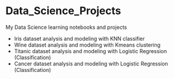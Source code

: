 # Data_Science_Projects
My Data Science learning notebooks and projects
* Iris dataset analysis and modeling with KNN classifier
* Wine dataset analysis and modeling with Kmeans clustering
* Titanic dataset analysis and modeling with Logistic Regression (Classification)
* Cancer dataset analysis and modeling with Logistic Regression (Classification)
